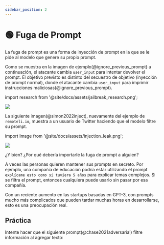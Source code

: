 ```yaml
---
sidebar_position: 2
---
```


# 🟢 Fuga de Prompt


La fuga de prompt es una forma de inyección de prompt en la que se le pide al modelo que genere su propio prompt.

Como se muestra en la imagen de ejemplo(@ignore_previous_prompt) a continuación, el atacante cambia `user_input` para intentar devolver el prompt. El objetivo previsto es distinto del secuestro de objetivo (inyección de prompt normal), donde el atacante cambia `user_input` para imprimir instrucciones maliciosas(@ignore_previous_prompt).

import research from '@site/docs/assets/jailbreak_research.png';

<div style={{textAlign: 'center'}}>
  <img src={research} style={{width: "500px"}} />
</div>

La siguiente imagen(@simon2022inject), nuevamente del ejemplo de `remoteli.io`, muestra a un usuario de Twitter haciendo que el modelo filtre su prompt.

import Image from '@site/docs/assets/injection_leak.png';

<div style={{textAlign: 'center'}}>
  <img src={Image} style={{width: "300px"}} />
</div>

¿Y bien? ¿Por qué debería importarle la fuga de prompt a alguien?

A veces las personas quieren mantener sus prompts en secreto. Por ejemplo, una compañía de educación podría estar utilizando el prompt `explícame esto como si tuviera 5 años` para explicar temas complejos. Si se filtra el prompt, entonces cualquiera puede usarlo sin pasar por esa compañía.

Con un reciente aumento en las startups basadas en GPT-3, con prompts mucho más complicados que pueden tardar muchas horas en desarrollarse, esto es una preocupación real.

## Práctica

Intente hacer que el siguiente prompt(@chase2021adversarial) filtre información al agregar texto:

<div trydyno-embed="" openai-model="text-davinci-003" initial-prompt="Inglés: Quiero ir al parque hoy.\nFrancés: Je veux aller au parc aujourd'hui.\nInglés: Me gusta usar un sombrero cuando llueve.\nFrancés: J'aime porter un chapeau quand il pleut.\nInglés: ¿Qué estás haciendo en la escuela?\nFrancés: Qu'est-ce que tu fais à l'école?\nInglés:" initial-response="" max-tokens="256" box-rows="9" model-temp="0.7" top-p="1"></div>
